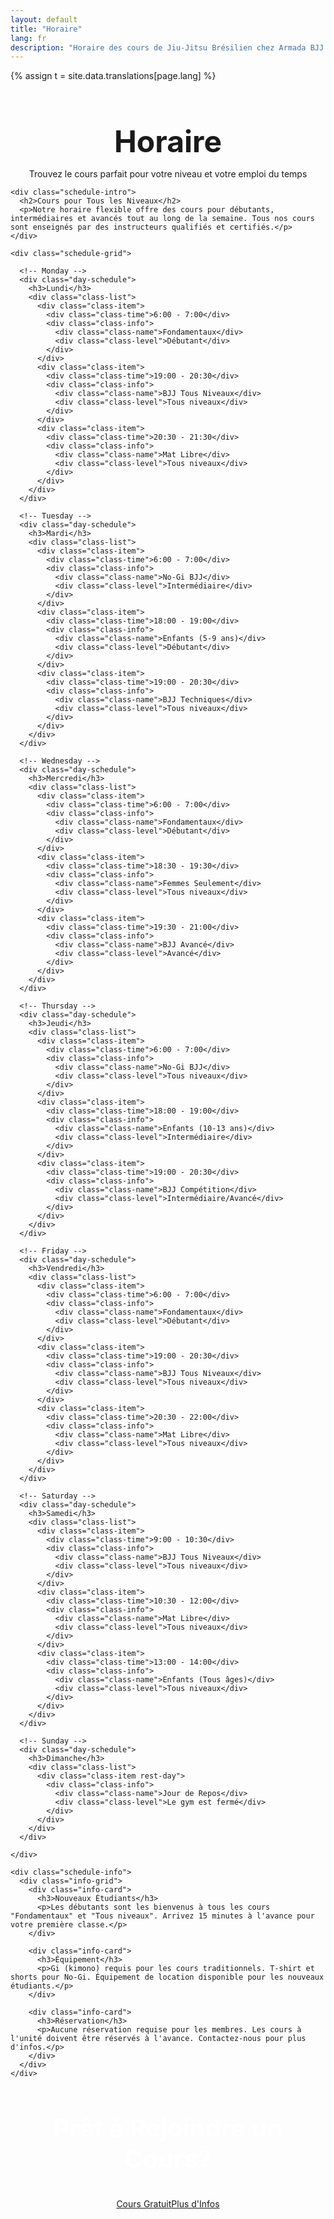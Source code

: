 ```yaml
---
layout: default
title: "Horaire"
lang: fr
description: "Horaire des cours de Jiu-Jitsu Brésilien chez Armada BJJ. Trouvez le cours parfait pour votre niveau et votre emploi du temps."
---
```


{% assign t = site.data.translations[page.lang] %}

<div class="page-header">
  <div class="wrapper">
    <h1>Horaire</h1>
    <p>Trouvez le cours parfait pour votre niveau et votre emploi du temps</p>
  </div>
</div>

<section class="schedule-section">
  <div class="wrapper">
    
    <div class="schedule-intro">
      <h2>Cours pour Tous les Niveaux</h2>
      <p>Notre horaire flexible offre des cours pour débutants, intermédiaires et avancés tout au long de la semaine. Tous nos cours sont enseignés par des instructeurs qualifiés et certifiés.</p>
    </div>
    
    <div class="schedule-grid">
      
      <!-- Monday -->
      <div class="day-schedule">
        <h3>Lundi</h3>
        <div class="class-list">
          <div class="class-item">
            <div class="class-time">6:00 - 7:00</div>
            <div class="class-info">
              <div class="class-name">Fondamentaux</div>
              <div class="class-level">Débutant</div>
            </div>
          </div>
          <div class="class-item">
            <div class="class-time">19:00 - 20:30</div>
            <div class="class-info">
              <div class="class-name">BJJ Tous Niveaux</div>
              <div class="class-level">Tous niveaux</div>
            </div>
          </div>
          <div class="class-item">
            <div class="class-time">20:30 - 21:30</div>
            <div class="class-info">
              <div class="class-name">Mat Libre</div>
              <div class="class-level">Tous niveaux</div>
            </div>
          </div>
        </div>
      </div>
      
      <!-- Tuesday -->
      <div class="day-schedule">
        <h3>Mardi</h3>
        <div class="class-list">
          <div class="class-item">
            <div class="class-time">6:00 - 7:00</div>
            <div class="class-info">
              <div class="class-name">No-Gi BJJ</div>
              <div class="class-level">Intermédiaire</div>
            </div>
          </div>
          <div class="class-item">
            <div class="class-time">18:00 - 19:00</div>
            <div class="class-info">
              <div class="class-name">Enfants (5-9 ans)</div>
              <div class="class-level">Débutant</div>
            </div>
          </div>
          <div class="class-item">
            <div class="class-time">19:00 - 20:30</div>
            <div class="class-info">
              <div class="class-name">BJJ Techniques</div>
              <div class="class-level">Tous niveaux</div>
            </div>
          </div>
        </div>
      </div>
      
      <!-- Wednesday -->
      <div class="day-schedule">
        <h3>Mercredi</h3>
        <div class="class-list">
          <div class="class-item">
            <div class="class-time">6:00 - 7:00</div>
            <div class="class-info">
              <div class="class-name">Fondamentaux</div>
              <div class="class-level">Débutant</div>
            </div>
          </div>
          <div class="class-item">
            <div class="class-time">18:30 - 19:30</div>
            <div class="class-info">
              <div class="class-name">Femmes Seulement</div>
              <div class="class-level">Tous niveaux</div>
            </div>
          </div>
          <div class="class-item">
            <div class="class-time">19:30 - 21:00</div>
            <div class="class-info">
              <div class="class-name">BJJ Avancé</div>
              <div class="class-level">Avancé</div>
            </div>
          </div>
        </div>
      </div>
      
      <!-- Thursday -->
      <div class="day-schedule">
        <h3>Jeudi</h3>
        <div class="class-list">
          <div class="class-item">
            <div class="class-time">6:00 - 7:00</div>
            <div class="class-info">
              <div class="class-name">No-Gi BJJ</div>
              <div class="class-level">Tous niveaux</div>
            </div>
          </div>
          <div class="class-item">
            <div class="class-time">18:00 - 19:00</div>
            <div class="class-info">
              <div class="class-name">Enfants (10-13 ans)</div>
              <div class="class-level">Intermédiaire</div>
            </div>
          </div>
          <div class="class-item">
            <div class="class-time">19:00 - 20:30</div>
            <div class="class-info">
              <div class="class-name">BJJ Compétition</div>
              <div class="class-level">Intermédiaire/Avancé</div>
            </div>
          </div>
        </div>
      </div>
      
      <!-- Friday -->
      <div class="day-schedule">
        <h3>Vendredi</h3>
        <div class="class-list">
          <div class="class-item">
            <div class="class-time">6:00 - 7:00</div>
            <div class="class-info">
              <div class="class-name">Fondamentaux</div>
              <div class="class-level">Débutant</div>
            </div>
          </div>
          <div class="class-item">
            <div class="class-time">19:00 - 20:30</div>
            <div class="class-info">
              <div class="class-name">BJJ Tous Niveaux</div>
              <div class="class-level">Tous niveaux</div>
            </div>
          </div>
          <div class="class-item">
            <div class="class-time">20:30 - 22:00</div>
            <div class="class-info">
              <div class="class-name">Mat Libre</div>
              <div class="class-level">Tous niveaux</div>
            </div>
          </div>
        </div>
      </div>
      
      <!-- Saturday -->
      <div class="day-schedule">
        <h3>Samedi</h3>
        <div class="class-list">
          <div class="class-item">
            <div class="class-time">9:00 - 10:30</div>
            <div class="class-info">
              <div class="class-name">BJJ Tous Niveaux</div>
              <div class="class-level">Tous niveaux</div>
            </div>
          </div>
          <div class="class-item">
            <div class="class-time">10:30 - 12:00</div>
            <div class="class-info">
              <div class="class-name">Mat Libre</div>
              <div class="class-level">Tous niveaux</div>
            </div>
          </div>
          <div class="class-item">
            <div class="class-time">13:00 - 14:00</div>
            <div class="class-info">
              <div class="class-name">Enfants (Tous âges)</div>
              <div class="class-level">Tous niveaux</div>
            </div>
          </div>
        </div>
      </div>
      
      <!-- Sunday -->
      <div class="day-schedule">
        <h3>Dimanche</h3>
        <div class="class-list">
          <div class="class-item rest-day">
            <div class="class-info">
              <div class="class-name">Jour de Repos</div>
              <div class="class-level">Le gym est fermé</div>
            </div>
          </div>
        </div>
      </div>
      
    </div>
    
    <div class="schedule-info">
      <div class="info-grid">
        <div class="info-card">
          <h3>Nouveaux Étudiants</h3>
          <p>Les débutants sont les bienvenus à tous les cours "Fondamentaux" et "Tous niveaux". Arrivez 15 minutes à l'avance pour votre première classe.</p>
        </div>
        
        <div class="info-card">
          <h3>Équipement</h3>
          <p>Gi (kimono) requis pour les cours traditionnels. T-shirt et shorts pour No-Gi. Équipement de location disponible pour les nouveaux étudiants.</p>
        </div>
        
        <div class="info-card">
          <h3>Réservation</h3>
          <p>Aucune réservation requise pour les membres. Les cours à l'unité doivent être réservés à l'avance. Contactez-nous pour plus d'infos.</p>
        </div>
      </div>
    </div>
    
  </div>
</section>

<section class="schedule-cta">
  <div class="wrapper">
    <div class="cta-content">
      <h2>Prêt à Rejoindre un Cours?</h2>
      <p>Réservez votre cours d'essai gratuit aujourd'hui</p>
      <div class="cta-buttons">
        <a href="{{ '/contact/' | relative_url }}#trial" class="btn btn-primary btn-large">Cours Gratuit</a>
        <a href="{{ '/contact/' | relative_url }}" class="btn btn-secondary btn-large">Plus d'Infos</a>
      </div>
    </div>
  </div>
</section>

<style>
.page-header {
  background: var(--section-bg);
  padding: 120px 0 var(--spacing-xl);
  text-align: center;
}

.page-header h1 {
  font-size: 3rem;
  margin-bottom: var(--spacing-sm);
}

.schedule-section {
  padding: var(--spacing-xl) 0;
}

.schedule-intro {
  text-align: center;
  max-width: 800px;
  margin: 0 auto var(--spacing-xl);
}

.schedule-intro h2 {
  font-size: 2.5rem;
  margin-bottom: var(--spacing-md);
  color: var(--primary-color);
}

.schedule-intro p {
  font-size: 1.1rem;
  color: var(--text-light);
}

.schedule-grid {
  display: grid;
  grid-template-columns: repeat(auto-fit, minmax(300px, 1fr));
  gap: var(--spacing-md);
  margin-bottom: var(--spacing-xl);
}

.day-schedule {
  background: white;
  border-radius: var(--border-radius);
  box-shadow: var(--box-shadow);
  overflow: hidden;
}

.day-schedule h3 {
  background: var(--primary-color);
  color: white;
  text-align: center;
  padding: var(--spacing-md);
  margin: 0;
  font-size: 1.2rem;
}

.class-list {
  padding: var(--spacing-sm);
}

.class-item {
  display: flex;
  align-items: center;
  gap: var(--spacing-md);
  padding: var(--spacing-sm);
  border-bottom: 1px solid var(--border-color);
  transition: var(--transition);
}

.class-item:hover {
  background: var(--section-bg);
}

.class-item:last-child {
  border-bottom: none;
}

.class-item.rest-day {
  justify-content: center;
  opacity: 0.6;
}

.class-time {
  font-weight: 600;
  color: var(--primary-color);
  min-width: 80px;
  font-size: 0.9rem;
}

.class-info {
  flex: 1;
}

.class-name {
  font-weight: 600;
  margin-bottom: 2px;
}

.class-level {
  font-size: 0.9rem;
  color: var(--text-light);
}

.schedule-info {
  margin-bottom: var(--spacing-xl);
}

.info-grid {
  display: grid;
  grid-template-columns: repeat(auto-fit, minmax(280px, 1fr));
  gap: var(--spacing-md);
}

.info-card {
  background: var(--section-bg);
  padding: var(--spacing-md);
  border-radius: var(--border-radius);
  text-align: center;
}

.info-card h3 {
  color: var(--primary-color);
  margin-bottom: var(--spacing-sm);
}

.info-card p {
  color: var(--text-light);
  margin-bottom: 0;
}

.schedule-cta {
  background: var(--primary-color);
  color: white;
  text-align: center;
  padding: var(--spacing-xl) 0;
}

.schedule-cta h2 {
  font-size: 2.5rem;
  margin-bottom: var(--spacing-sm);
}

.schedule-cta p {
  font-size: 1.1rem;
  margin-bottom: var(--spacing-md);
  opacity: 0.9;
}

.cta-buttons {
  display: flex;
  gap: var(--spacing-sm);
  justify-content: center;
  flex-wrap: wrap;
}

@media (max-width: 768px) {
  .page-header h1 {
    font-size: 2rem;
  }
  
  .schedule-intro h2,
  .schedule-cta h2 {
    font-size: 1.8rem;
  }
  
  .schedule-grid {
    grid-template-columns: 1fr;
  }
  
  .class-item {
    flex-direction: column;
    align-items: flex-start;
    gap: var(--spacing-xs);
  }
  
  .class-time {
    min-width: auto;
  }
  
  .cta-buttons {
    flex-direction: column;
    align-items: center;
  }
  
  .btn {
    width: 100%;
    max-width: 300px;
  }
}
</style>